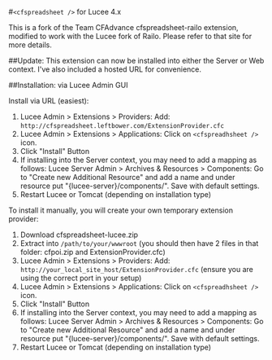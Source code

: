 #`<cfspreadsheet />` for Lucee 4.x

This is a fork of the Team CFAdvance cfspreadsheet-railo extension, modified to work with the Lucee fork of Railo. Please refer to that site for more details.

##Update:
This extension can now be installed into either the Server or Web context.
I've also included a hosted URL for convenience.

##Installation: via Lucee Admin GUI

Install via URL (easiest):
1. Lucee Admin > Extensions > Providers: Add:  `http://cfspreadsheet.leftbower.com/ExtensionProvider.cfc`
1. Lucee Admin > Extensions > Applications:  Click on `<cfspreadhsheet />` icon.
1. Click "Install" Button
1. If installing into the Server context, you may need to add a mapping as follows: Lucee Server Admin > Archives & Resources > Components: Go to "Create new Additional Resource" and add a name and under resource put "{lucee-server}/components/". Save with default settings.
1. Restart Lucee or Tomcat (depending on installation type)

To install it manually, you will create your own temporary extension provider:
1. Download cfspreadsheet-lucee.zip
1. Extract into `/path/to/your/wwwroot` (you should then have 2 files in that folder: cfpoi.zip and ExtensionProvider.cfc)
1. Lucee Admin > Extensions > Providers: Add:  `http://your_local_site_host/ExtensionProvider.cfc` (ensure you are using the correct port in your setup)
1. Lucee Admin > Extensions > Applications:  Click on `<cfspreadhsheet />` icon.
1. Click "Install" Button
1. If installing into the Server context, you may need to add a mapping as follows: Lucee Server Admin > Archives & Resources > Components: Go to "Create new Additional Resource" and add a name and under resource put "{lucee-server}/components/". Save with default settings.
1. Restart Lucee or Tomcat (depending on installation type)